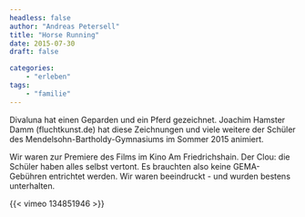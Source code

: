 ```yaml
---
headless: false
author: "Andreas Petersell"
title: "Horse Running"
date: 2015-07-30
draft: false

categories:
    - "erleben"
tags: 
    - "familie"
---
```


Divaluna hat einen Geparden und ein Pferd gezeichnet. Joachim Hamster Damm (fluchtkunst.de) hat diese Zeichnungen und viele weitere der Schüler des Mendelsohn-Bartholdy-Gymnasiums im Sommer 2015 animiert.
<!--more-->

Wir waren zur Premiere des Films im Kino Am Friedrichshain. Der Clou: die Schüler haben alles selbst vertont. Es brauchten also keine GEMA-Gebühren entrichtet werden. Wir waren beeindruckt - und wurden bestens unterhalten.

{{< vimeo 134851946 >}}